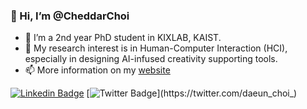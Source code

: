 

### 👋 Hi, I’m @CheddarChoi
- 🌱 I’m a 2nd year PhD student in KIXLAB, KAIST.
- 👀 My research interest is in Human-Computer Interaction (HCI), especially in designing AI-infused creativity supporting tools.
- 📫 More information on my [website](https://daeunchoi.com/)

[![Linkedin Badge](https://img.shields.io/badge/-LinkedIn-blue?style=flat-square&logo=Linkedin&logoColor=white&link=https://www.linkedin.com/in/daeun-choi-1103/)](https://www.linkedin.com/in/daeun-choi-1103/)
[![Twitter Badge](https://img.shields.io/badge/twitter-1DA1F2?style=flat-square&logo=twitter&logoColor=white&link=https://twitter.com/daeun_choi_)](https://twitter.com/daeun_choi_)

<!---
CheddarChoi/CheddarChoi is a ✨ special ✨ repository because its `README.md` (this file) appears on your GitHub profile.
You can click the Preview link to take a look at your changes.
--->
